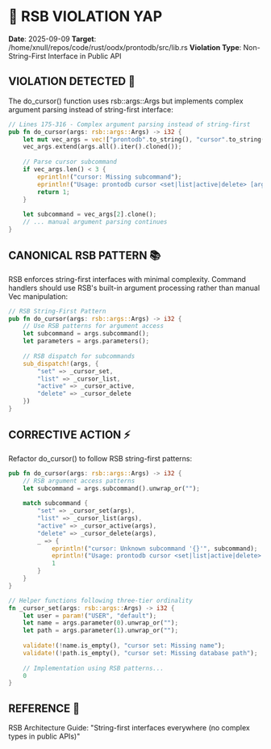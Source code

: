 # 🦊 RSB VIOLATION YAP
**Date**: 2025-09-09
**Target**: /home/xnull/repos/code/rust/oodx/prontodb/src/lib.rs
**Violation Type**: Non-String-First Interface in Public API

## VIOLATION DETECTED 🚨
The do_cursor() function uses rsb::args::Args but implements complex argument parsing instead of string-first interface:

```rust
// Lines 175-316 - Complex argument parsing instead of string-first
pub fn do_cursor(args: rsb::args::Args) -> i32 {
    let mut vec_args = vec!["prontodb".to_string(), "cursor".to_string()];
    vec_args.extend(args.all().iter().cloned());
    
    // Parse cursor subcommand
    if vec_args.len() < 3 {
        eprintln!("cursor: Missing subcommand");
        eprintln!("Usage: prontodb cursor <set|list|active|delete> [arguments]");
        return 1;
    }
    
    let subcommand = vec_args[2].clone();
    // ... manual argument parsing continues
}
```

## CANONICAL RSB PATTERN 📚
RSB enforces string-first interfaces with minimal complexity. Command handlers should use RSB's built-in argument processing rather than manual Vec<String> manipulation:

```rust
// RSB String-First Pattern
pub fn do_cursor(args: rsb::args::Args) -> i32 {
    // Use RSB patterns for argument access
    let subcommand = args.subcommand();
    let parameters = args.parameters();
    
    // RSB dispatch for subcommands
    sub_dispatch!(args, {
        "set" => _cursor_set,
        "list" => _cursor_list, 
        "active" => _cursor_active,
        "delete" => _cursor_delete
    })
}
```

## CORRECTIVE ACTION ⚡
Refactor do_cursor() to follow RSB string-first patterns:

```rust
pub fn do_cursor(args: rsb::args::Args) -> i32 {
    // RSB argument access patterns
    let subcommand = args.subcommand().unwrap_or("");
    
    match subcommand {
        "set" => _cursor_set(args),
        "list" => _cursor_list(args),
        "active" => _cursor_active(args),
        "delete" => _cursor_delete(args),
        _ => {
            eprintln!("cursor: Unknown subcommand '{}'", subcommand);
            eprintln!("Usage: prontodb cursor <set|list|active|delete> [arguments]");
            1
        }
    }
}

// Helper functions following three-tier ordinality
fn _cursor_set(args: rsb::args::Args) -> i32 {
    let user = param!("USER", "default");
    let name = args.parameter(0).unwrap_or("");
    let path = args.parameter(1).unwrap_or("");
    
    validate!(!name.is_empty(), "cursor set: Missing name");
    validate!(!path.is_empty(), "cursor set: Missing database path");
    
    // Implementation using RSB patterns...
    0
}
```

## REFERENCE 📖
RSB Architecture Guide: "String-first interfaces everywhere (no complex types in public APIs)"